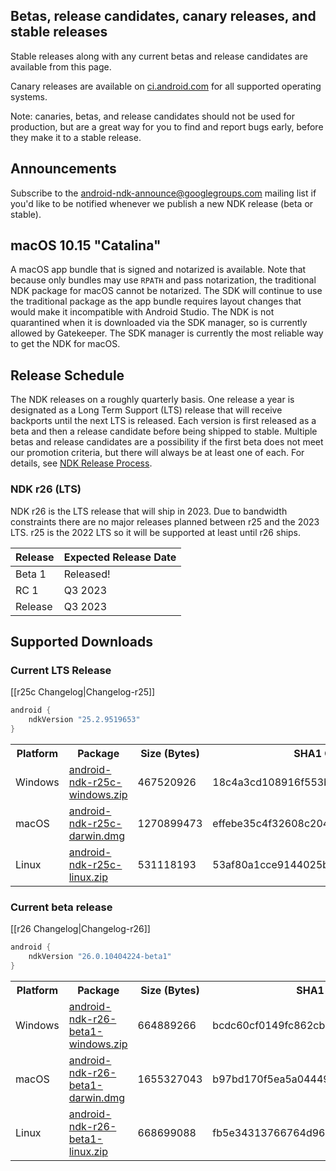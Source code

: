 ## Betas, release candidates, canary releases, and stable releases

Stable releases along with any current betas and release candidates are available from this page.

Canary releases are available on [ci.android.com](https://ci.android.com/builds/branches/aosp-master-ndk/grid?) for all supported operating systems.

Note: canaries, betas, and release candidates should not be used for production, but are a great way for you to find and report bugs early, before they make it to a stable release.

## Announcements

Subscribe to the [android-ndk-announce@googlegroups.com](https://groups.google.com/g/android-ndk-announce) mailing list if you'd like to be notified whenever we publish a new NDK release (beta or stable).

## macOS 10.15 "Catalina"

A macOS app bundle that is signed and notarized is available. Note that because only bundles may use `RPATH` and pass notarization, the traditional NDK package for macOS cannot be notarized. The SDK will continue to use the traditional package as the app bundle requires layout changes that would make it incompatible with Android Studio. The NDK is not quarantined when it is downloaded via the SDK manager, so is currently allowed by Gatekeeper. The SDK manager is currently the most reliable way to get the NDK for macOS.

## Release Schedule

The NDK releases on a roughly quarterly basis. One release a year is designated
as a Long Term Support (LTS) release that will receive backports until the next
LTS is released. Each version is first released as a beta and then a release
candidate before being shipped to stable. Multiple betas and release candidates
are a possibility if the first beta does not meet our promotion criteria, but
there will always be at least one of each. For details, see [NDK Release
Process](/android/ndk/wiki/NDK-Release-Process).

### NDK r26 (LTS)

NDK r26 is the LTS release that will ship in 2023. Due to bandwidth constraints
there are no major releases planned between r25 and the 2023 LTS. r25 is the
2022 LTS so it will be supported at least until r26 ships.

Release | Expected Release Date
------- | ---------------------
Beta 1  | Released!
RC 1    | Q3 2023
Release | Q3 2023

## Supported Downloads

### Current LTS Release

[[r25c Changelog|Changelog-r25]]

```gradle
android {
    ndkVersion "25.2.9519653"
}
```

<table>
  <tr>
    <th>Platform</th>
    <th>Package</th>
    <th>Size (Bytes)</th>
    <th>SHA1 Checksum</th>
  </tr>
  <tr>
    <td>Windows</td>
    <td><a href="https://dl.google.com/android/repository/android-ndk-r25c-windows.zip">android-ndk-r25c-windows.zip</a></td>
    <td>467520926</td>
    <td>18c4a3cd108916f553b1bedad2672f2c6cd85a10</td>
  </tr>
  <tr>
    <td>macOS</td>
    <td><a href="https://dl.google.com/android/repository/android-ndk-r25c-darwin.dmg">android-ndk-r25c-darwin.dmg</a></td>
    <td>1270899473</td>
    <td>effebe35c4f32608c20460ca7bcc4278203ba1f1</td>
  </tr>
  <tr>
    <td>Linux</td>
    <td><a href="https://dl.google.com/android/repository/android-ndk-r25c-linux.zip">android-ndk-r25c-linux.zip</a></td>
    <td>531118193</td>
    <td>53af80a1cce9144025b81c78c8cd556bff42bd0e</td>
  </tr>
</table>

### Current beta release

[[r26 Changelog|Changelog-r26]]

```gradle
android {
    ndkVersion "26.0.10404224-beta1"
}
```

<table>
  <tr>
    <th>Platform</th>
    <th>Package</th>
    <th>Size (Bytes)</th>
    <th>SHA1 Checksum</th>
  </tr>
  <tr>
    <td>Windows</td>
    <td><a href="https://dl.google.com/android/repository/android-ndk-r26-beta1-windows.zip">android-ndk-r26-beta1-windows.zip</a></td>
    <td>664889266</td>
    <td>bcdc60cf0149fc862cbb5514e7879d8c46c6e1e0</td>
  </tr>
  <tr>
    <td>macOS</td>
    <td><a href="https://dl.google.com/android/repository/android-ndk-r26-beta1-darwin.dmg">android-ndk-r26-beta1-darwin.dmg</a></td>
    <td>1655327043</td>
    <td>b97bd170f5ea5a04449aa23bbfdbd686395e0591</td>
  </tr>
  <tr>
    <td>Linux</td>
    <td><a href="https://dl.google.com/android/repository/android-ndk-r26-beta1-linux.zip">android-ndk-r26-beta1-linux.zip</a></td>
    <td>668699088</td>
    <td>fb5e34313766764d9654b04603e69af813b18799</td>
  </tr>
</table>
